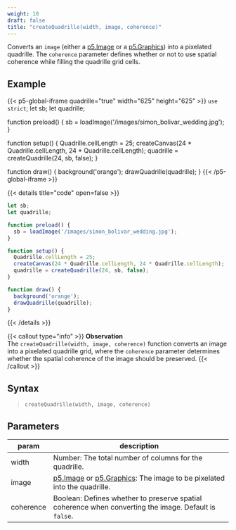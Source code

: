 ```yaml
---
weight: 10
draft: false
title: "createQuadrille(width, image, coherence)"
---
```


Converts an `image` (either a [p5.Image](https://p5js.org/reference/#/p5.Image) or a [p5.Graphics](https://p5js.org/reference/#/p5.Graphics)) into a pixelated quadrille. The `coherence` parameter defines whether or not to use spatial coherence while filling the quadrille grid cells.

## Example

{{< p5-global-iframe quadrille="true" width="625" height="625" >}}
`use strict`;
let sb;
let quadrille;

function preload() {
  sb = loadImage('/images/simon_bolivar_wedding.jpg');
}

function setup() {
  Quadrille.cellLength = 25;
  createCanvas(24 * Quadrille.cellLength, 24 * Quadrille.cellLength);
  quadrille = createQuadrille(24, sb, false);
}

function draw() {
  background('orange');
  drawQuadrille(quadrille);
}
{{< /p5-global-iframe >}}

{{< details title="code" open=false >}}
```js
let sb;
let quadrille;

function preload() {
  sb = loadImage('/images/simon_bolivar_wedding.jpg');
}

function setup() {
  Quadrille.cellLength = 25;
  createCanvas(24 * Quadrille.cellLength, 24 * Quadrille.cellLength);
  quadrille = createQuadrille(24, sb, false);
}

function draw() {
  background('orange');
  drawQuadrille(quadrille);
}
```
{{< /details >}}

{{< callout type="info" >}}
**Observation**\
The `createQuadrille(width, image, coherence)` function converts an image into a pixelated quadrille grid, where the `coherence` parameter determines whether the spatial coherence of the image should be preserved.
{{< /callout >}}

## Syntax

> `createQuadrille(width, image, coherence)`

## Parameters

| param     | description                                                                                         |
|-----------|-----------------------------------------------------------------------------------------------------|
| width     | Number: The total number of columns for the quadrille.                                               |
| image     | [p5.Image](https://p5js.org/reference/#/p5.Image) or [p5.Graphics](https://p5js.org/reference/#/p5.Graphics): The image to be pixelated into the quadrille. |
| coherence | Boolean: Defines whether to preserve spatial coherence when converting the image. Default is `false`. |